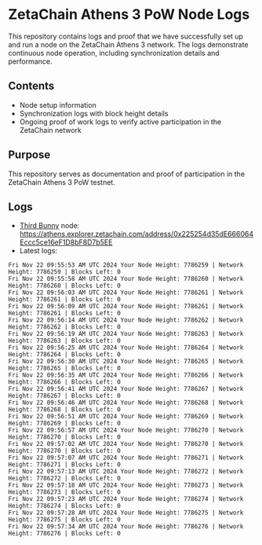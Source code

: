 # ZetaChain Athens 3 PoW Node Logs
This repository contains logs and proof that we have successfully set up and run a node on the ZetaChain Athens 3 network. The logs demonstrate continuous node operation, including synchronization details and performance.

## Contents
- Node setup information
- Synchronization logs with block height details
- Ongoing proof of work logs to verify active participation in the ZetaChain network

## Purpose
This repository serves as documentation and proof of participation in the ZetaChain Athens 3 PoW testnet.

## Logs

- [Third Bunny](https://thirdbunny.xyz/) node: https://athens.explorer.zetachain.com/address/0x225254d35dE666064Eccc5ce16eF1D8bF8D7b5EE
- Latest logs:
```
Fri Nov 22 09:55:53 AM UTC 2024 Your Node Height: 7786259 | Network Height: 7786259 | Blocks Left: 0
Fri Nov 22 09:55:58 AM UTC 2024 Your Node Height: 7786260 | Network Height: 7786260 | Blocks Left: 0
Fri Nov 22 09:56:03 AM UTC 2024 Your Node Height: 7786261 | Network Height: 7786261 | Blocks Left: 0
Fri Nov 22 09:56:09 AM UTC 2024 Your Node Height: 7786261 | Network Height: 7786261 | Blocks Left: 0
Fri Nov 22 09:56:14 AM UTC 2024 Your Node Height: 7786262 | Network Height: 7786262 | Blocks Left: 0
Fri Nov 22 09:56:19 AM UTC 2024 Your Node Height: 7786263 | Network Height: 7786263 | Blocks Left: 0
Fri Nov 22 09:56:25 AM UTC 2024 Your Node Height: 7786264 | Network Height: 7786264 | Blocks Left: 0
Fri Nov 22 09:56:30 AM UTC 2024 Your Node Height: 7786265 | Network Height: 7786265 | Blocks Left: 0
Fri Nov 22 09:56:35 AM UTC 2024 Your Node Height: 7786266 | Network Height: 7786266 | Blocks Left: 0
Fri Nov 22 09:56:41 AM UTC 2024 Your Node Height: 7786267 | Network Height: 7786267 | Blocks Left: 0
Fri Nov 22 09:56:46 AM UTC 2024 Your Node Height: 7786268 | Network Height: 7786268 | Blocks Left: 0
Fri Nov 22 09:56:51 AM UTC 2024 Your Node Height: 7786269 | Network Height: 7786269 | Blocks Left: 0
Fri Nov 22 09:56:57 AM UTC 2024 Your Node Height: 7786270 | Network Height: 7786270 | Blocks Left: 0
Fri Nov 22 09:57:02 AM UTC 2024 Your Node Height: 7786270 | Network Height: 7786270 | Blocks Left: 0
Fri Nov 22 09:57:07 AM UTC 2024 Your Node Height: 7786271 | Network Height: 7786271 | Blocks Left: 0
Fri Nov 22 09:57:13 AM UTC 2024 Your Node Height: 7786272 | Network Height: 7786272 | Blocks Left: 0
Fri Nov 22 09:57:18 AM UTC 2024 Your Node Height: 7786273 | Network Height: 7786273 | Blocks Left: 0
Fri Nov 22 09:57:23 AM UTC 2024 Your Node Height: 7786274 | Network Height: 7786274 | Blocks Left: 0
Fri Nov 22 09:57:28 AM UTC 2024 Your Node Height: 7786275 | Network Height: 7786275 | Blocks Left: 0
Fri Nov 22 09:57:34 AM UTC 2024 Your Node Height: 7786276 | Network Height: 7786276 | Blocks Left: 0
```
